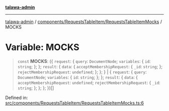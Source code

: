 [**talawa-admin**](../../../../README.md)

***

[talawa-admin](../../../../modules.md) / [components/RequestsTableItem/RequestsTableItemMocks](../README.md) / MOCKS

# Variable: MOCKS

> `const` **MOCKS**: (\{ `request`: \{ `query`: `DocumentNode`; `variables`: \{ `id`: `string`; \}; \}; `result`: \{ `data`: \{ `acceptMembershipRequest`: \{ `_id`: `string`; \}; `rejectMembershipRequest`: `undefined`; \}; \}; \} \| \{ `request`: \{ `query`: `DocumentNode`; `variables`: \{ `id`: `string`; \}; \}; `result`: \{ `data`: \{ `acceptMembershipRequest`: `undefined`; `rejectMembershipRequest`: \{ `_id`: `string`; \}; \}; \}; \})[]

Defined in: [src/components/RequestsTableItem/RequestsTableItemMocks.ts:6](https://github.com/bint-Eve/talawa-admin/blob/e05e1a03180dbbfc7ba850102958ea6b6cd4b01e/src/components/RequestsTableItem/RequestsTableItemMocks.ts#L6)
